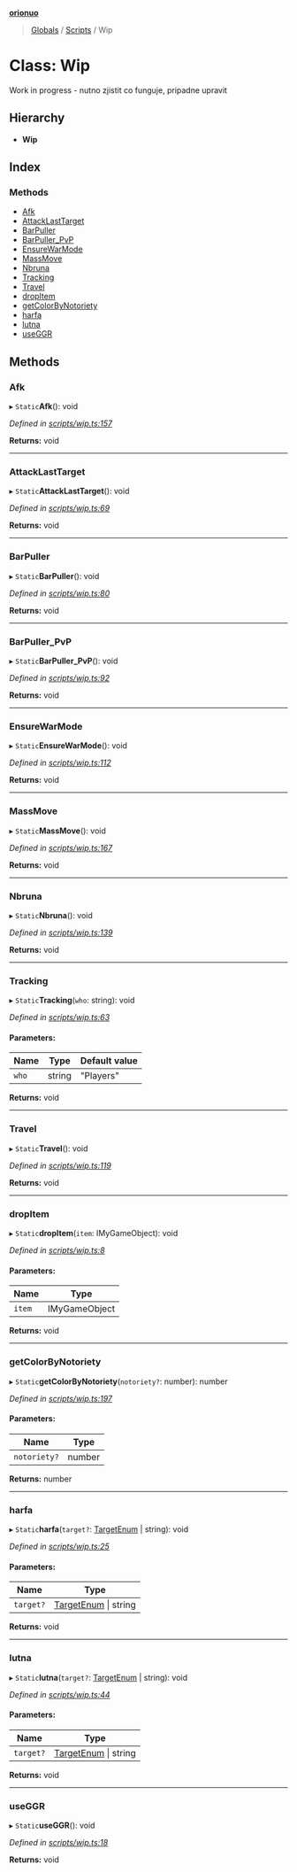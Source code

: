 **[orionuo](../README.md)**

> [Globals](../globals.md) / [Scripts](../modules/scripts.md) / Wip

# Class: Wip

Work in progress - nutno zjistit co funguje, pripadne upravit

## Hierarchy

* **Wip**

## Index

### Methods

* [Afk](scripts.wip.md#afk)
* [AttackLastTarget](scripts.wip.md#attacklasttarget)
* [BarPuller](scripts.wip.md#barpuller)
* [BarPuller\_PvP](scripts.wip.md#barpuller_pvp)
* [EnsureWarMode](scripts.wip.md#ensurewarmode)
* [MassMove](scripts.wip.md#massmove)
* [Nbruna](scripts.wip.md#nbruna)
* [Tracking](scripts.wip.md#tracking)
* [Travel](scripts.wip.md#travel)
* [dropItem](scripts.wip.md#dropitem)
* [getColorByNotoriety](scripts.wip.md#getcolorbynotoriety)
* [harfa](scripts.wip.md#harfa)
* [lutna](scripts.wip.md#lutna)
* [useGGR](scripts.wip.md#useggr)

## Methods

### Afk

▸ `Static`**Afk**(): void

*Defined in [scripts/wip.ts:157](https://github.com/msviha/orionuo/blob/9e2b913/src/scripts/wip.ts#L157)*

**Returns:** void

___

### AttackLastTarget

▸ `Static`**AttackLastTarget**(): void

*Defined in [scripts/wip.ts:69](https://github.com/msviha/orionuo/blob/9e2b913/src/scripts/wip.ts#L69)*

**Returns:** void

___

### BarPuller

▸ `Static`**BarPuller**(): void

*Defined in [scripts/wip.ts:80](https://github.com/msviha/orionuo/blob/9e2b913/src/scripts/wip.ts#L80)*

**Returns:** void

___

### BarPuller\_PvP

▸ `Static`**BarPuller_PvP**(): void

*Defined in [scripts/wip.ts:92](https://github.com/msviha/orionuo/blob/9e2b913/src/scripts/wip.ts#L92)*

**Returns:** void

___

### EnsureWarMode

▸ `Static`**EnsureWarMode**(): void

*Defined in [scripts/wip.ts:112](https://github.com/msviha/orionuo/blob/9e2b913/src/scripts/wip.ts#L112)*

**Returns:** void

___

### MassMove

▸ `Static`**MassMove**(): void

*Defined in [scripts/wip.ts:167](https://github.com/msviha/orionuo/blob/9e2b913/src/scripts/wip.ts#L167)*

**Returns:** void

___

### Nbruna

▸ `Static`**Nbruna**(): void

*Defined in [scripts/wip.ts:139](https://github.com/msviha/orionuo/blob/9e2b913/src/scripts/wip.ts#L139)*

**Returns:** void

___

### Tracking

▸ `Static`**Tracking**(`who`: string): void

*Defined in [scripts/wip.ts:63](https://github.com/msviha/orionuo/blob/9e2b913/src/scripts/wip.ts#L63)*

#### Parameters:

Name | Type | Default value |
------ | ------ | ------ |
`who` | string | "Players" |

**Returns:** void

___

### Travel

▸ `Static`**Travel**(): void

*Defined in [scripts/wip.ts:119](https://github.com/msviha/orionuo/blob/9e2b913/src/scripts/wip.ts#L119)*

**Returns:** void

___

### dropItem

▸ `Static`**dropItem**(`item`: IMyGameObject): void

*Defined in [scripts/wip.ts:8](https://github.com/msviha/orionuo/blob/9e2b913/src/scripts/wip.ts#L8)*

#### Parameters:

Name | Type |
------ | ------ |
`item` | IMyGameObject |

**Returns:** void

___

### getColorByNotoriety

▸ `Static`**getColorByNotoriety**(`notoriety?`: number): number

*Defined in [scripts/wip.ts:197](https://github.com/msviha/orionuo/blob/9e2b913/src/scripts/wip.ts#L197)*

#### Parameters:

Name | Type |
------ | ------ |
`notoriety?` | number |

**Returns:** number

___

### harfa

▸ `Static`**harfa**(`target?`: [TargetEnum](../enums/targetenum.md) \| string): void

*Defined in [scripts/wip.ts:25](https://github.com/msviha/orionuo/blob/9e2b913/src/scripts/wip.ts#L25)*

#### Parameters:

Name | Type |
------ | ------ |
`target?` | [TargetEnum](../enums/targetenum.md) \| string |

**Returns:** void

___

### lutna

▸ `Static`**lutna**(`target?`: [TargetEnum](../enums/targetenum.md) \| string): void

*Defined in [scripts/wip.ts:44](https://github.com/msviha/orionuo/blob/9e2b913/src/scripts/wip.ts#L44)*

#### Parameters:

Name | Type |
------ | ------ |
`target?` | [TargetEnum](../enums/targetenum.md) \| string |

**Returns:** void

___

### useGGR

▸ `Static`**useGGR**(): void

*Defined in [scripts/wip.ts:18](https://github.com/msviha/orionuo/blob/9e2b913/src/scripts/wip.ts#L18)*

**Returns:** void

